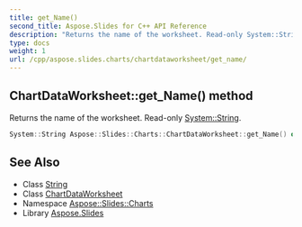 ```yaml
---
title: get_Name()
second_title: Aspose.Slides for C++ API Reference
description: "Returns the name of the worksheet. Read-only System::String."
type: docs
weight: 1
url: /cpp/aspose.slides.charts/chartdataworksheet/get_name/
---
```

## ChartDataWorksheet::get_Name() method


Returns the name of the worksheet. Read-only [System::String](../../../system/string/).

```cpp
System::String Aspose::Slides::Charts::ChartDataWorksheet::get_Name() override
```

## See Also

* Class [String](../../system/string/)
* Class [ChartDataWorksheet](./)
* Namespace [Aspose::Slides::Charts](../)
* Library [Aspose.Slides](../../)